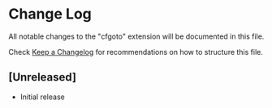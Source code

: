 # Change Log
All notable changes to the "cfgoto" extension will be documented in this file.

Check [Keep a Changelog](http://keepachangelog.com/) for recommendations on how to structure this file.

## [Unreleased]
- Initial release